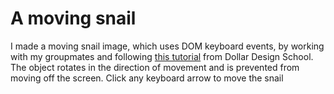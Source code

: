 # A moving snail

I made a moving snail image, which uses DOM keyboard events, by working with my groupmates and following [this tutorial](https://www.youtube.com/watch?v=Pg1UqzZ5NQM&ab_channel=DollarDesignSchool) from Dollar Design School. The object rotates in the direction of movement and is prevented from moving off the screen. Click any keyboard arrow to move the snail
